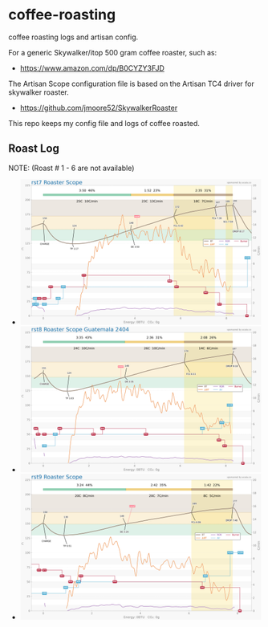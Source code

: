 # coffee-roasting

coffee roasting logs and artisan config.

For a generic Skywalker/itop 500 gram coffee roaster, such as:
 - https://www.amazon.com/dp/B0CYZY3FJD

The Artisan Scope configuration file is based on the Artisan TC4 driver for skywalker roaster.
 - https://github.com/jmoore52/SkywalkerRoaster

This repo keeps my config file and logs of coffee roasted.


## Roast Log

NOTE: (Roast # 1 - 6 are not available)

 - ![Roast 6 - Guatemala "dark"](logs/img/roast_25-09-20_1158.png)
 - ![Roast 7 - Guatemala "medium"](logs/img/roast_25-09-20_1215.png)
 - ![Roast 8 - Guatemala "light"](logs/img/roast_25-09-20_1234.png)

